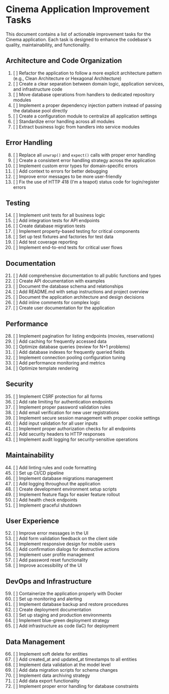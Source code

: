 # Cinema Application Improvement Tasks

This document contains a list of actionable improvement tasks for the Cinema application. Each task is designed to enhance the codebase's quality, maintainability, and functionality.

## Architecture and Code Organization

1. [ ] Refactor the application to follow a more explicit architecture pattern (e.g., Clean Architecture or Hexagonal Architecture)
2. [ ] Create a clear separation between domain logic, application services, and infrastructure code
3. [ ] Move database operations from handlers to dedicated repository modules
4. [ ] Implement a proper dependency injection pattern instead of passing the database pool directly
5. [ ] Create a configuration module to centralize all application settings
6. [ ] Standardize error handling across all modules
7. [ ] Extract business logic from handlers into service modules

## Error Handling

8. [ ] Replace all `unwrap()` and `expect()` calls with proper error handling
9. [ ] Create a consistent error handling strategy across the application
10. [ ] Implement custom error types for domain-specific errors
11. [ ] Add context to errors for better debugging
12. [ ] Improve error messages to be more user-friendly
13. [ ] Fix the use of HTTP 418 (I'm a teapot) status code for login/register errors

## Testing

14. [ ] Implement unit tests for all business logic
15. [ ] Add integration tests for API endpoints
16. [ ] Create database migration tests
17. [ ] Implement property-based testing for critical components
18. [ ] Set up test fixtures and factories for test data
19. [ ] Add test coverage reporting
20. [ ] Implement end-to-end tests for critical user flows

## Documentation

21. [ ] Add comprehensive documentation to all public functions and types
22. [ ] Create API documentation with examples
23. [ ] Document the database schema and relationships
24. [ ] Add README.md with setup instructions and project overview
25. [ ] Document the application architecture and design decisions
26. [ ] Add inline comments for complex logic
27. [ ] Create user documentation for the application

## Performance

28. [ ] Implement pagination for listing endpoints (movies, reservations)
29. [ ] Add caching for frequently accessed data
30. [ ] Optimize database queries (review for N+1 problems)
31. [ ] Add database indexes for frequently queried fields
32. [ ] Implement connection pooling configuration tuning
33. [ ] Add performance monitoring and metrics
34. [ ] Optimize template rendering

## Security

35. [ ] Implement CSRF protection for all forms
36. [ ] Add rate limiting for authentication endpoints
37. [ ] Implement proper password validation rules
38. [ ] Add email verification for new user registrations
39. [ ] Implement secure session management with proper cookie settings
40. [ ] Add input validation for all user inputs
41. [ ] Implement proper authorization checks for all endpoints
42. [ ] Add security headers to HTTP responses
43. [ ] Implement audit logging for security-sensitive operations

## Maintainability

44. [ ] Add linting rules and code formatting
45. [ ] Set up CI/CD pipeline
46. [ ] Implement database migrations management
47. [ ] Add logging throughout the application
48. [ ] Create development environment setup scripts
49. [ ] Implement feature flags for easier feature rollout
50. [ ] Add health check endpoints
51. [ ] Implement graceful shutdown

## User Experience

52. [ ] Improve error messages in the UI
53. [ ] Add form validation feedback on the client side
54. [ ] Implement responsive design for mobile users
55. [ ] Add confirmation dialogs for destructive actions
56. [ ] Implement user profile management
57. [ ] Add password reset functionality
58. [ ] Improve accessibility of the UI

## DevOps and Infrastructure

59. [ ] Containerize the application properly with Docker
60. [ ] Set up monitoring and alerting
61. [ ] Implement database backup and restore procedures
62. [ ] Create deployment documentation
63. [ ] Set up staging and production environments
64. [ ] Implement blue-green deployment strategy
65. [ ] Add infrastructure as code (IaC) for deployment

## Data Management

66. [ ] Implement soft delete for entities
67. [ ] Add created_at and updated_at timestamps to all entities
68. [ ] Implement data validation at the model level
69. [ ] Add data migration scripts for schema changes
70. [ ] Implement data archiving strategy
71. [ ] Add data export functionality
72. [ ] Implement proper error handling for database constraints